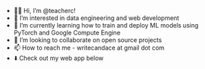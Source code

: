 - 👋🏾 Hi, I’m @teacherc!
- 👀 I’m interested in data engineering and web development
- 🌱 I’m currently learning how to train and deploy ML models using PyTorch and Google Compute Engine
- 💞️ I’m looking to collaborate on open source projects
- 📫 How to reach me - writecandace at gmail dot com
- ⬇️ Check out my web app below
